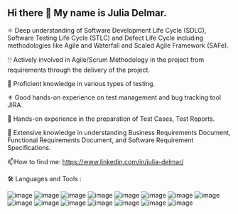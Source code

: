 ## Hi there 👋 My name is Julia Delmar.
⚛️ Deep understanding of Software Development Life Cycle (SDLC), Software Testing Life Cycle (STLC) and Defect Life Cycle including methodologies like Agile and Waterfall and Scaled Agile Framework (SAFe).

🖱️ Actively involved in Agile/Scrum Methodology in the project from requirements through the delivery of the project.

🥇 Proficient knowledge in various types of testing.

⚜️ Good hands-on experience on test management and bug tracking tool JIRA.

📑 Hands-on experience in the preparation of Test Cases, Test Reports.

🍎 Extensive knowledge in understanding Business Requirements Document, Functional Requirements Document, and Software Requirement Specifications.

📫How to find me: 
<https://www.linkedin.com/in/julia-delmar/>

🛠️ Languages and Tools :


![image](https://github.com/JuliaDel/JuliaDel/assets/170366805/295f90dc-a3bf-4eb1-a222-c9ffe1238eb3)
![image](https://github.com/JuliaDel/JuliaDel/assets/170366805/1eab2f75-424a-4c76-aa6b-facc94891810)
![image](https://github.com/JuliaDel/JuliaDel/assets/170366805/a8f96a73-8262-4c5c-bd92-671cf579d2ee)
![image](https://github.com/JuliaDel/JuliaDel/assets/170366805/11972d14-a233-40f3-aebb-7b9b5d3932f0)
![image](https://github.com/JuliaDel/JuliaDel/assets/170366805/da664662-341d-46cc-b3aa-43cfe4cb0d89)
![image](https://github.com/JuliaDel/JuliaDel/assets/170366805/66d52cba-ee96-4db2-a8d7-111152a75d8e)
![image](https://github.com/JuliaDel/JuliaDel/assets/170366805/3da4887f-b6a5-4558-9e58-c144cc3e2935)
![image](https://github.com/JuliaDel/JuliaDel/assets/170366805/b9fd4e1f-7f2f-4fa1-a015-58cb6bc74fb9)
![image](https://github.com/JuliaDel/JuliaDel/assets/170366805/1c764ef3-c6c7-479c-80d5-49140c0b66a9)
![image](https://github.com/JuliaDel/JuliaDel/assets/170366805/707a355f-7b2a-4aa1-a127-6b5cf86f8dec)
![image](https://github.com/JuliaDel/JuliaDel/assets/170366805/b4cb24e8-029a-4e75-8d8f-be8945b6eb4c)
![image](https://github.com/JuliaDel/JuliaDel/assets/170366805/a3b37add-5084-47e8-b67d-a5e94d6d58fa)
![image](https://github.com/JuliaDel/JuliaDel/assets/170366805/39f4fdaa-7ea6-4d4f-b4cd-4a6811672877)
![image](https://github.com/JuliaDel/JuliaDel/assets/170366805/c4f43164-65a8-4089-8c58-b026102d4488)
![image](https://github.com/JuliaDel/JuliaDel/assets/170366805/d1e2b8e8-0153-4965-95ad-874a3219c4bc)


















